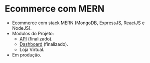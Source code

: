 # Ecommerce com MERN
* Ecommerce com stack MERN (MongoDB, ExpressJS, ReactJS e NodeJS).
* Módulos do Projeto:
   * [API](https://github.com/Lucas-HMSC/ecommerce-MERN/tree/main/api) (finalizado).
   * [Dashboard](https://github.com/Lucas-HMSC/ecommerce-MERN/tree/main/dashboard) (finalizado).
   * Loja Virtual.
* Em produção.
